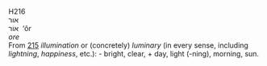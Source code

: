 H216  
אור  
אוֹר ‎ ‘ôr  
*ore*  
From [215](h0215) *illumination* or (concretely) *luminary* (in every
sense, including *lightning*, *happiness*, etc.): - bright, clear, +
day, light (-ning), morning, sun.  
